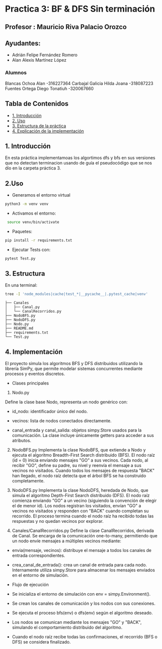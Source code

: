 # Practica 3: BF & DFS Sin terminación

## Profesor : Mauricio Riva Palacio Orozco
## Ayudantes:
- Adrián Felipe Fernández Romero
- Alan Alexis Martínez López
<p>

### Alumnos
Blancas Ochoa Alan -316227364 Carbajal Galicia Hilda Joana -318087223 Fuentes Ortega Diego Tonatiuh -320067660

## Tabla de Contenidos
- [1. Introducción](#1-introducción)
- [2. Uso](#2-uso)
- [3. Estructura de la práctica](#3-estructura)
- [4. Explicación de la implementación](#4-implementacion)

## **1. Introducción**
En esta práctica implementamoas los algortimos dfs y bfs en sus versiones que no detectan terminacion usando de guía el pseudocódigo que se nos dío en la carpeta práctica 3.

## **2.Uso**
- Generamos el entorno virtual

```bash
python3 -m venv venv
```
- Activamos el entorno:
```bash
 source venv/bin/activate
```
- Paquetes:
```bash
pip install -r requirements.txt
```
- Ejecutar Tests con:
```bash
pytest Test.py
```
## **3. Estructura**
En una terminal: 
```bash
tree -I 'node_modules|cache|test_*|__pycache__|.pytest_cache|venv'
```
```
├── Canales
│   ├── Canal.py
│   └── CanalRecorridos.py
├── NodoBFS.py
├── NodoDFS.py
├── Nodo.py
├── README.md
├── requirements.txt
└── Test.py
```

## **4. Implementación**
El proyecto simula los algoritmos BFS y DFS distribuidos utilizando la librería SimPy, que permite modelar sistemas concurrentes mediante procesos y eventos discretos.

- Clases principales

1. Nodo.py 

Define la clase base Nodo, representa un nodo genérico con:

- id_nodo: identificador único del nodo.

- vecinos: lista de nodos conectados directamente.

- canal_entrada y canal_salida: objetos simpy.Store usados para la comunicación.
La clase incluye únicamente getters para acceder a sus atributos.

2. NodoBFS.py
Implementa la clase NodoBFS, que extiende a Nodo y ejecuta el algoritmo Breadth-First Search distribuido (BFS).
El nodo raíz (id = 0) inicia enviando mensajes "GO" a sus vecinos.
Cada nodo, al recibir "GO", define su padre, su nivel y reenvía el mensaje a sus vecinos no visitados.
Cuando todos los mensajes de respuesta "BACK" han llegado, el nodo raíz detecta que el árbol BFS se ha construido completamente.

3. NodoDFS.py
Implementa la clase NodoDFS, heredada de Nodo, que simula el algoritmo Depth-First Search distribuido (DFS).
El nodo raíz comienza enviando "GO" a un vecino (siguiendo la convención de elegir el de menor id).
Los nodos registran los visitados, envían "GO" a vecinos no visitados y responden con "BACK" cuando completan su recorrido.
El proceso termina cuando el nodo raíz ha recibido todas las respuestas y no quedan vecinos por explorar.

4. Canales/CanalRecorridos.py
Define la clase CanalRecorridos, derivada de Canal.
Se encarga de la comunicación one-to-many, permitiendo que un nodo envíe mensajes a múltiples vecinos mediante:
- envia(mensaje, vecinos): distribuye el mensaje a todos los canales de entrada correspondientes.
- crea_canal_de_entrada(): crea un canal de entrada para cada nodo.
Internamente utiliza simpy.Store para almacenar los mensajes enviados en el entorno de simulación.

- Flujo de ejecución

- Se inicializa el entorno de simulación con env = simpy.Environment().

- Se crean los canales de comunicación y los nodos con sus conexiones.

- Se ejecuta el proceso bfs(env) o dfs(env) según el algoritmo deseado.

- Los nodos se comunican mediante los mensajes "GO" y "BACK", simulando el comportamiento distribuido del algoritmo.

- Cuando el nodo raíz recibe todas las confirmaciones, el recorrido (BFS o DFS) se considera finalizado.